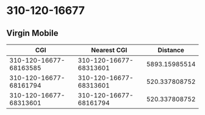 # 310-120-16677
## Virgin Mobile


| CGI | Nearest CGI | Distance |
|-----|-------------|----------|
| 310-120-16677-68163585 | 310-120-16677-68313601 | 5893.15985514 |
| 310-120-16677-68161794 | 310-120-16677-68313601 | 520.337808752 |
| 310-120-16677-68313601 | 310-120-16677-68161794 | 520.337808752 |
